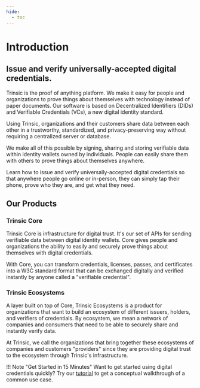 ```yaml
---
hide:
  - toc
---
```

# Introduction
## Issue and verify universally-accepted digital credentials.
Trinsic is the proof of anything platform. We make it easy for people and organizations to prove things about themselves with technology instead of paper documents. Our software is based on Decentralized Identifiers (DIDs) and Verifiable Credentials (VCs), a new digital identity standard. 

Using Trinsic, organizations and their customers share data between each other in a trustworthy, standardized, and privacy-preserving way without requiring a centralized server or database. 

We make all of this possible by signing, sharing and storing verifiable data within identity wallets owned by individuals. People can easily share them with others to prove things about themselves anywhere.

Learn how to issue and verify universally-accepted digital credentials so that anywhere people go online or in-person, they can simply tap their phone, prove who they are, and get what they need.
## Our Products
### Trinsic Core 
Trinsic Core is infrastructure for digital trust. It's our set of APIs for sending verifiable data between digital identity wallets. Core gives people and organizations the ability to easily and securely prove things about themselves with digital credentials.

With Core, you can transform credentials, licenses, passes, and certificates into a W3C standard format that can be exchanged digitally and verified instantly by anyone called a "verifiable credential".

### Trinsic Ecosystems
A layer built on top of Core, Trinsic Ecosystems is a product for organizations that want to build an ecosystem of different issuers, holders, and verifiers of credentials. By ecosystem, we mean a network of companies and consumers that need to be able to securely share and instantly verify data. 

At Trinsic, we call the organizations that bring together these ecosystems of companies and customers "providers" since they are providing digital trust to the ecosystem through Trinsic's infrastructure.

!!! Note "Get Started in 15 Minutes"
    Want to get started using digital credentials quickly? Try our [tutorial](walkthroughs/vaccination.md) to get a conceptual walkthrough of a common use case.